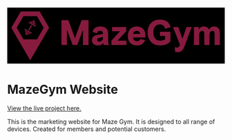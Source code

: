 ![MazeGym logo](assets/images/logo.png)

# **MazeGym Website**

[View the live project here.](https://ernestamajute.github.io/MazeGym-MS1/)

This is the marketing website for Maze Gym. It is designed to all range of devices. Created for members and potential customers. 